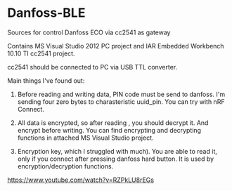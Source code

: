 # Danfoss-BLE
Sources for control Danfoss ECO via cc2541 as gateway

Contains MS Visual Studio 2012 PC project and IAR Embedded Workbench 10.10 TI cc2541 project.

cc2541 should be connected to PC via USB TTL converter.

Main things I've found out:
1) Before reading and writing data,  PIN code must be send to danfoss.
I'm sending four zero bytes to charasteristic uuid_pin. You can try with nRF Connect.

2) All data is encrypted, so after reading , you should decrypt it.
And encrypt before writing. You can find encrypting and decrypting
functions in attached MS Visual Studio project.

3) Encryption key, which I struggled with much). You are able to read it,
only if you connect after pressing danfoss hard button.
It is used by encryption/decryption functions.

https://www.youtube.com/watch?v=RZPkLU8rEGs
